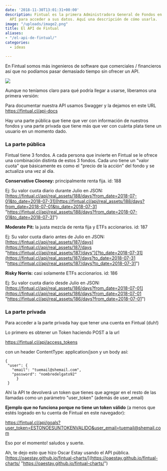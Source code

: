 ```yaml
---
date: '2018-11-30T13:01:31+00:00'
description: Fintual es la primera Administradora General de Fondos en ofrecer un
  API para acceder a sus datos. Aquí una descripción de cómo usarla.
image: "/uploads/image2.png"
title: El API de Fintual
aliases:
- "/el-api-de-fintual/"
categories:
  - ideas

---
```

En Fintual somos más ingenieros de software que comerciales / financieros así que no podíamos pasar demasiado tiempo sin ofrecer un API.

![](/uploads/image2.png)

Aunque no teníamos claro para qué podría llegar a usarse, liberamos una primera versión:

Para documentar nuestra API usamos Swagger y la dejamos en este URL https://fintual.cl/api-docs

Hay una parte pública que tiene que ver con información de nuestros fondos y una parte privada que tiene más que ver con cuánta plata tiene un usuario en un momento dado.

### **La parte pública**

Fintual tiene 3 fondos. A cada persona que invierte en Fintual se le ofrece una combinación distinta de estos 3 fondos. Cada uno tiene un "valor cuota" que básicamente es como el "precio de la acción" del fondo y se actualiza una vez al día.

**Conservative Clooney:** principalmente renta fija. id: 188

Ej: Su valor cuota diario durante Julio en JSON: [https://fintual.cl/api/real_assets/188/days?from_date=2018-07-01&to_date=2018-07-31](https://fintual.cl/api/real_assets/188/days?from_date=2018-07-01&to_date=2018-07-31 "https://fintual.cl/api/real_assets/188/days?from_date=2018-07-01&to_date=2018-07-31")

**Moderate Pit:** la justa mezcla de renta fija y ETFs accionarios. id: 187

Ej: Su valor cuota diario antes de Julio en JSON: [https://fintual.cl/api/real_assets/187/days](https://fintual.cl/api/real_assets/187/days "https://fintual.cl/api/real_assets/187/days")[?to_date=2018-07-31](https://fintual.cl/api/real_assets/187/days?to_date=2018-07-31 "https://fintual.cl/api/real_assets/187/days?to_date=2018-07-31")

**Risky Norris:** casi solamente ETFs accionarios. id: 186

Ej: Su valor cuota diario desde Julio en JSON: [https://fintual.cl/api/real_assets/186/days?from_date=2018-07-01](https://fintual.cl/api/real_assets/186/days?from_date=2018-07-01 "https://fintual.cl/api/real_assets/186/days?from_date=2018-07-01")

### **La parte privada**

Para acceder a la parte privada hay que tener una cuenta en Fintual (duh!)

Lo primero es obtener un Token haciendo POST a la url

https://fintual.cl/api/access_tokens

con un header ContentType: application/json y un body así:

    {
     "user": {
       "email": "tuemail@shemail.com",
       "password": "nombredelgato92"
         }
     }

Ahí la API te devolverá un token que tienes que agregar en el resto de las llamadas como un parámetro "user_token" (además de user_email)

**Ejemplo que no funciona porque no tiene un token válido** (a menos que estés logeado en tu cuenta de Fintual en este navegador):

https://fintual.cl/api/goals?user_token=ESTONOESUNTOKENVALIDO&user_email=tuemail@shemail.com

Eso por el momento! saludos y suerte.

Ah, te dejo esto que hizo Oscar Estay usando el API pública. [https://oaestay.github.io/fintual-charts/](https://oaestay.github.io/fintual-charts/ "https://oaestay.github.io/fintual-charts/")
